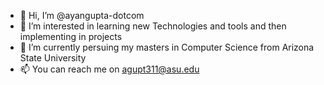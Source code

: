 - 👋 Hi, I’m @ayangupta-dotcom
- 👀 I’m interested in learning new Technologies and tools and then implementing in projects
- 🌱 I’m currently persuing my masters in Computer Science from Arizona State University
- 📫 You can reach me on agupt311@asu.edu

<!---
ayangupta-dotcom/ayangupta-dotcom is a ✨ special ✨ repository because its `README.md` (this file) appears on your GitHub profile.
You can click the Preview link to take a look at your changes.
--->
